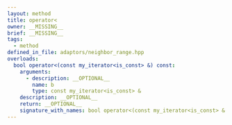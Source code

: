 ```yaml
---
layout: method
title: operator<
owner: __MISSING__
brief: __MISSING__
tags:
  - method
defined_in_file: adaptors/neighbor_range.hpp
overloads:
  bool operator<(const my_iterator<is_const> &) const:
    arguments:
      - description: __OPTIONAL__
        name: b
        type: const my_iterator<is_const> &
    description: __OPTIONAL__
    return: __OPTIONAL__
    signature_with_names: bool operator<(const my_iterator<is_const> & b) const
---
```


